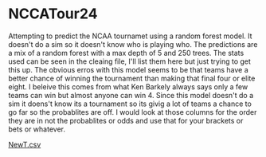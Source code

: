 # NCCATour24
Attempting to predict the NCAA tournamet using a random forest model. It doesn't do a sim so it doesn't know who is playing who. The predictions are a mix of a random forest with a max depth of 5 and 250 trees. The stats used can be seen in the cleaing file, I'll list them here but just trying to get this up. The obvious erros with this model seems to be that teams have a better chance of winning the tournament than making that final four or elite eight. I beleive this comes from what Ken Barkely always says only a few teams can win but almost anyone can win 4. Since this model doesn't do a sim it doens't know its a tournament so its givig a lot of teams a chance to go far so the probablites are off. I would look at those columns for the order they are in not the probablites or odds and use that for your brackets or bets or whatever.

[NewT.csv](https://github.com/dlshew/NCCATour24/files/14629521/NewT.csv)
